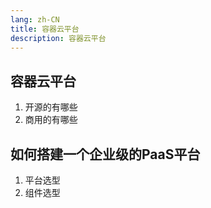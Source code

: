 ```yaml
---
lang: zh-CN
title: 容器云平台
description: 容器云平台
---
```


## 容器云平台
1. 开源的有哪些
2. 商用的有哪些

## 如何搭建一个企业级的PaaS平台
1. 平台选型
2. 组件选型
